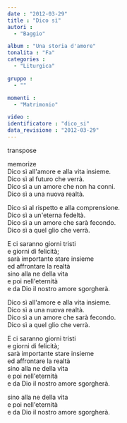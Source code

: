 ```yaml
---
date : "2012-03-29"
title : "Dico sì"
autori : 
  - "Baggio"

album : "Una storia d'amore"
tonalita : "Fa"
categories : 
  - "Liturgica"

gruppo : 
  - ""

momenti : 
  - "Matrimonio"

video : 
identificatore : "dico_si"
data_revisione : "2012-03-29"
---
```

  
transpose  
  
  
  
   
  
  
  
  
memorize  
Dico sì  all'amore e alla vita insieme.   
Dico sì  al futuro che verrà.   
Dico sì  a un amore che non ha conni.   
Dico sì  a una nuova realtà.    
  
  
  
  
   
  
  
  
Dico sì  al rispetto e alla comprensione.   
Dico sì  a un'eterna fedeltà.   
Dico sì  a un amore che sarà fecondo.   
Dico sì  a quel glio che verrà.   
  
  
E ci saranno giorni tristi   
e giorni di felicità;   
sarà importante stare insieme   
ed affrontare la realtà    
sino alla ne della vita   
e poi nell'eternità  
e da Dio il nostro amore  sgorgherà.   
  
  
  
  
  
  
  
  
Dico sì  all'amore e alla vita insieme.   
Dico sì  a una nuova realtà.   
Dico sì  a un amore che sarà fecondo.   
Dico sì  a quel glio che verrà.   
  
  
E ci saranno giorni tristi   
e giorni di felicità;   
sarà importante stare insieme   
ed affrontare la realtà    
sino alla ne della vita   
e poi nell'eternità  
e da Dio il nostro amore  sgorgherà.   
  
  
  
  
  
  
  
  
sino alla ne della vita   
e poi nell'eternità  
e da Dio il nostro amore  sgorgherà.   
  
  
  
